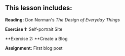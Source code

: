 ## This lesson includes:

**Reading:** Don Norman's _The Design of Everyday Things_

**Exercise 1:** Self-portrait Site

**Exercise 2: **Create a Blog

**Assignment:** First blog post

